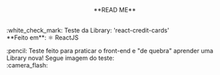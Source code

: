 <p align="center">**READ ME** <p/> <br />
:white_check_mark: Teste da Library: 'react-credit-cards' <br />
**Feito em**:  ⚛️ ReactJS
<p />
:pencil: Teste feito para praticar o front-end e "de quebra" aprender uma Library nova! Segue imagem do teste: <br />
:camera_flash: <br />

